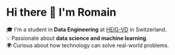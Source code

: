 # Hi there 👋 I'm Romain  

🎓 I'm a student in **Data Engineering** at [HEIG-VD](https://heig-vd.ch/) in Switzerland.  
💡 Passionate about **data science and machine learning**.  
🌍 Curious about how technology can solve real-world problems.  


<!--
**romain-drsl/romain-drsl** is a ✨ _special_ ✨ repository because its `README.md` (this file) appears on your GitHub profile.

Here are some ideas to get you started:

- 🔭 I’m currently working on ...
- 🌱 I’m currently learning ...
- 👯 I’m looking to collaborate on ...
- 🤔 I’m looking for help with ...
- 💬 Ask me about ...
- 📫 How to reach me: ...
- 😄 Pronouns: ...
- ⚡ Fun fact: ...
-->
